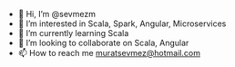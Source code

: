 - 👋 Hi, I’m @sevmezm
- 👀 I’m interested in Scala, Spark, Angular, Microservices
- 🌱 I’m currently learning Scala
- 💞️ I’m looking to collaborate on Scala, Angular
- 📫 How to reach me muratsevmez@hotmail.com

<!---
sevmezm/sevmezm is a ✨ special ✨ repository because its `README.md` (this file) appears on your GitHub profile.
You can click the Preview link to take a look at your changes.
--->
